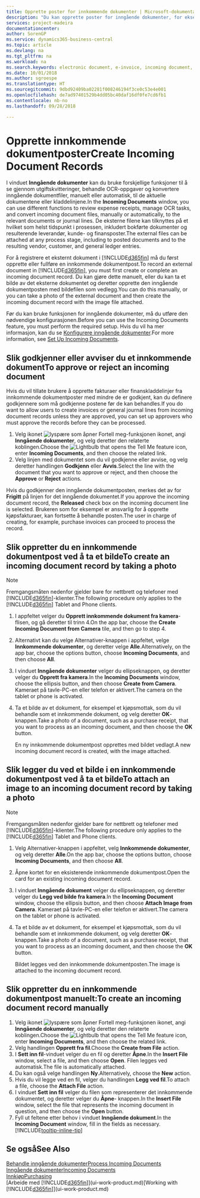 ```yaml
---
title: Opprette poster for innkommende dokumenter | Microsoft-dokumentasjon
description: "Du kan opprette poster for inngående dokumenter, for eksempel e-fakturaer, og behandle OCR-oppgaver, e-handel og dokumentutveksling."
services: project-madeira
documentationcenter: 
author: SorenGP
ms.service: dynamics365-business-central
ms.topic: article
ms.devlang: na
ms.tgt_pltfrm: na
ms.workload: na
ms.search.keywords: electronic document, e-invoice, incoming document, OCR, ecommerce, document exchange, import invoice
ms.date: 10/01/2018
ms.author: sgroespe
ms.translationtype: HT
ms.sourcegitcommit: 9dbd92409ba02281f008246194f3ce0c53e4e001
ms.openlocfilehash: de7ad97401529b4dd05bc40daf16df0fe7cd6fb1
ms.contentlocale: nb-no
ms.lasthandoff: 09/28/2018

---
```

# <a name="create-incoming-document-records"></a><span data-ttu-id="f6ef9-103">Opprette innkommende dokumentposter</span><span class="sxs-lookup"><span data-stu-id="f6ef9-103">Create Incoming Document Records</span></span>
<span data-ttu-id="f6ef9-104">I vinduet **Inngående dokumenter** kan du bruke forskjellige funksjoner til å se gjennom utgiftskvitteringer, behandle OCR-oppgaver og konvertere inngående dokumentfiler, manuelt eller automatisk, til de aktuelle dokumentene eller kladdelinjene.</span><span class="sxs-lookup"><span data-stu-id="f6ef9-104">In the **Incoming Documents** window, you can use different functions to review expense receipts, manage OCR tasks, and convert incoming document files, manually or automatically, to the relevant documents or journal lines.</span></span> <span data-ttu-id="f6ef9-105">De eksterne filene kan tilknyttes på et hvilket som helst tidspunkt i prosessen, inkludert bokførte dokumenter og resulterende leverandør, kunde- og finansposter.</span><span class="sxs-lookup"><span data-stu-id="f6ef9-105">The external files can be attached at any process stage, including to posted documents and to the resulting vendor, customer, and general ledger entries.</span></span>

<span data-ttu-id="f6ef9-106">For å registrere et eksternt dokument i [!INCLUDE[d365fin](includes/d365fin_md.md)] må du først opprette eller fullføre en innkommende dokumentpost.</span><span class="sxs-lookup"><span data-stu-id="f6ef9-106">To record an external document in [!INCLUDE[d365fin](includes/d365fin_md.md)], you must first create or complete an incoming document record.</span></span> <span data-ttu-id="f6ef9-107">Du kan gjøre dette manuelt, eller du kan ta et bilde av det eksterne dokumentet og deretter opprette den inngående dokumentposten med bildefilen som vedlegg.</span><span class="sxs-lookup"><span data-stu-id="f6ef9-107">You can do this manually, or you can take a photo of the external document and then create the incoming document record with the image file attached.</span></span>

<span data-ttu-id="f6ef9-108">Før du kan bruke funksjonen for inngående dokumenter, må du utføre den nødvendige konfigurasjonen.</span><span class="sxs-lookup"><span data-stu-id="f6ef9-108">Before you can use the Incoming Documents feature, you must perform the required setup.</span></span> <span data-ttu-id="f6ef9-109">Hvis du vil ha mer informasjon, kan du se [Konfigurere inngående dokumenter](across-how-setup-income-documents.md).</span><span class="sxs-lookup"><span data-stu-id="f6ef9-109">For more information, see [Set Up Incoming Documents](across-how-setup-income-documents.md).</span></span>

## <a name="to-approve-or-reject-an-incoming-document"></a><span data-ttu-id="f6ef9-110">Slik godkjenner eller avviser du et innkommende dokument</span><span class="sxs-lookup"><span data-stu-id="f6ef9-110">To approve or reject an incoming document</span></span>
<span data-ttu-id="f6ef9-111">Hvis du vil tillate brukere å opprette fakturaer eller finanskladdelinjer fra innkommende dokumentposter med mindre de er godkjent, kan du definere godkjennere som må godkjenne postene før de kan behandles.</span><span class="sxs-lookup"><span data-stu-id="f6ef9-111">If you do want to allow users to create invoices or general journal lines from incoming document records unless they are approved, you can set up approvers who must approve the records before they can be processed.</span></span>

1. <span data-ttu-id="f6ef9-112">Velg ikonet ![lyspære som åpner Fortell meg-funksjonen](media/ui-search/search_small.png "Fortell hva du vil gjøre") ikonet, angi **Inngående dokumenter**, og velg deretter den relaterte koblingen.</span><span class="sxs-lookup"><span data-stu-id="f6ef9-112">Choose the ![Lightbulb that opens the Tell Me feature](media/ui-search/search_small.png "Tell me what you want to do") icon, enter **Incoming Documents**, and then choose the related link.</span></span>
2. <span data-ttu-id="f6ef9-113">Velg linjen med dokumentet som du vil godkjenne eller avvise, og velg deretter handlingen **Godkjenn** eller **Avvis**.</span><span class="sxs-lookup"><span data-stu-id="f6ef9-113">Select the line with the document that you want to approve or reject, and then choose the **Approve** or **Reject** actions.</span></span>

<span data-ttu-id="f6ef9-114">Hvis du godkjenner den inngående dokumentposten, merkes det av for **Frigitt** på linjen for det inngående dokumentet.</span><span class="sxs-lookup"><span data-stu-id="f6ef9-114">If you approve the incoming document record, the **Released** check box on the incoming document line is selected.</span></span> <span data-ttu-id="f6ef9-115">Brukeren som for eksempel er ansvarlig for å opprette kjøpsfakturaer, kan fortsette å behandle posten.</span><span class="sxs-lookup"><span data-stu-id="f6ef9-115">The user in charge of creating, for example, purchase invoices can proceed to process the record.</span></span>

## <a name="to-create-an-incoming-document-record-by-taking-a-photo"></a><span data-ttu-id="f6ef9-116">Slik oppretter du en innkommende dokumentpost ved å ta et bilde</span><span class="sxs-lookup"><span data-stu-id="f6ef9-116">To create an incoming document record by taking a photo</span></span>
> [!NOTE]  
>   <span data-ttu-id="f6ef9-117">Fremgangsmåten nedenfor gjelder bare for nettbrett og telefoner med [!INCLUDE[d365fin](includes/d365fin_md.md)]-klienter.</span><span class="sxs-lookup"><span data-stu-id="f6ef9-117">The following procedure only applies to the [!INCLUDE[d365fin](includes/d365fin_md.md)] Tablet and Phone clients.</span></span>

1. <span data-ttu-id="f6ef9-118">I appfeltet velger du **Opprett innkommende dokument fra kamera**-flisen, og gå deretter til trinn 4.</span><span class="sxs-lookup"><span data-stu-id="f6ef9-118">On the app bar, choose the **Create Incoming Document from Camera** tile, and then go to step 4.</span></span>
2. <span data-ttu-id="f6ef9-119">Alternativt kan du velge Alternativer-knappen i appfeltet, velge **Innkommende dokumenter**, og deretter velge **Alle**.</span><span class="sxs-lookup"><span data-stu-id="f6ef9-119">Alternatively, on the app bar, choose the options button, choose **Incoming Documents**, and then choose **All**.</span></span>
3. <span data-ttu-id="f6ef9-120">I vinduet **Inngående dokumenter** velger du ellipseknappen, og deretter velger du **Opprett fra kamera**.</span><span class="sxs-lookup"><span data-stu-id="f6ef9-120">In the **Incoming Documents** window, choose the ellipsis button, and then choose **Create from Camera**.</span></span> <span data-ttu-id="f6ef9-121">Kameraet på tavle-PC-en eller telefon er aktivert.</span><span class="sxs-lookup"><span data-stu-id="f6ef9-121">The camera on the tablet or phone is activated.</span></span>
4. <span data-ttu-id="f6ef9-122">Ta et bilde av et dokument, for eksempel et kjøpsmottak, som du vil behandle som et innkommende dokument, og velg deretter **OK**-knappen.</span><span class="sxs-lookup"><span data-stu-id="f6ef9-122">Take a photo of a document, such as a purchase receipt, that you want to process as an incoming document, and then choose the **OK** button.</span></span>

    <span data-ttu-id="f6ef9-123">En ny innkommende dokumentpost opprettes med bildet vedlagt.</span><span class="sxs-lookup"><span data-stu-id="f6ef9-123">A new incoming document record is created, with the image attached.</span></span>

## <a name="to-attach-an-image-to-an-incoming-document-record-by-taking-a-photo"></a><span data-ttu-id="f6ef9-124">Slik legger du ved et bilde i en innkommende dokumentpost ved å ta et bilde</span><span class="sxs-lookup"><span data-stu-id="f6ef9-124">To attach an image to an incoming document record by taking a photo</span></span>
> [!NOTE]  
>   <span data-ttu-id="f6ef9-125">Fremgangsmåten nedenfor gjelder bare for nettbrett og telefoner med [!INCLUDE[d365fin](includes/d365fin_md.md)]-klienter.</span><span class="sxs-lookup"><span data-stu-id="f6ef9-125">The following procedure only applies to the [!INCLUDE[d365fin](includes/d365fin_md.md)] Tablet and Phone clients.</span></span>

1. <span data-ttu-id="f6ef9-126">Velg Alternativer-knappen i appfeltet, velg **Innkommende dokumenter**, og velg deretter **Alle**.</span><span class="sxs-lookup"><span data-stu-id="f6ef9-126">On the app bar, choose the options button, choose **Incoming Documents**, and then choose **All**.</span></span>
2. <span data-ttu-id="f6ef9-127">Åpne kortet for en eksisterende innkommende dokumentpost.</span><span class="sxs-lookup"><span data-stu-id="f6ef9-127">Open the card for an existing incoming document record.</span></span>
3. <span data-ttu-id="f6ef9-128">I vinduet **Inngående dokument** velger du ellipseknappen, og deretter velger du **Legg ved bilde fra kamera**.</span><span class="sxs-lookup"><span data-stu-id="f6ef9-128">In the **Incoming Document** window, choose the ellipsis button, and then choose **Attach Image from Camera**.</span></span> <span data-ttu-id="f6ef9-129">Kameraet på tavle-PC-en eller telefon er aktivert.</span><span class="sxs-lookup"><span data-stu-id="f6ef9-129">The camera on the tablet or phone is activated.</span></span>
4. <span data-ttu-id="f6ef9-130">Ta et bilde av et dokument, for eksempel et kjøpsmottak, som du vil behandle som et innkommende dokument, og velg deretter **OK**-knappen.</span><span class="sxs-lookup"><span data-stu-id="f6ef9-130">Take a photo of a document, such as a purchase receipt, that you want to process as an incoming document, and then choose the **OK** button.</span></span>

    <span data-ttu-id="f6ef9-131">Bildet legges ved den innkommende dokumentposten.</span><span class="sxs-lookup"><span data-stu-id="f6ef9-131">The image is attached to the incoming document record.</span></span>

## <a name="to-create-an-incoming-document-record-manually"></a><span data-ttu-id="f6ef9-132">Slik oppretter du en innkommende dokumentpost manuelt:</span><span class="sxs-lookup"><span data-stu-id="f6ef9-132">To create an incoming document record manually</span></span>
1. <span data-ttu-id="f6ef9-133">Velg ikonet ![lyspære som åpner Fortell meg-funksjonen](media/ui-search/search_small.png "Fortell hva du vil gjøre") ikonet, angi **Inngående dokumenter**, og velg deretter den relaterte koblingen.</span><span class="sxs-lookup"><span data-stu-id="f6ef9-133">Choose the ![Lightbulb that opens the Tell Me feature](media/ui-search/search_small.png "Tell me what you want to do") icon, enter **Incoming Documents**, and then choose the related link.</span></span>
2. <span data-ttu-id="f6ef9-134">Velg handlingen **Opprett fra fil**.</span><span class="sxs-lookup"><span data-stu-id="f6ef9-134">Choose the **Create from File** action.</span></span>  
3. <span data-ttu-id="f6ef9-135">I **Sett inn fil**-vinduet velger du en fil og deretter **Åpne**.</span><span class="sxs-lookup"><span data-stu-id="f6ef9-135">In the **Insert File** window, select a file, and then choose **Open**.</span></span> <span data-ttu-id="f6ef9-136">Filen legges ved automatisk.</span><span class="sxs-lookup"><span data-stu-id="f6ef9-136">The file is automatically attached.</span></span>
4. <span data-ttu-id="f6ef9-137">Du kan også velge handlingen **Ny**.</span><span class="sxs-lookup"><span data-stu-id="f6ef9-137">Alternatively, choose the **New** action.</span></span>
5. <span data-ttu-id="f6ef9-138">Hvis du vil legge ved en fil, velger du handlingen **Legg ved fil**.</span><span class="sxs-lookup"><span data-stu-id="f6ef9-138">To attach a file, choose the **Attach File** action.</span></span>
6. <span data-ttu-id="f6ef9-139">I vinduet **Sett inn fil** velger du filen som representerer det innkommende dokumentet, og deretter velger du **Åpne**- knappen.</span><span class="sxs-lookup"><span data-stu-id="f6ef9-139">In the **Insert File** window, select the file that represents the incoming document in question, and then choose the **Open** button.</span></span>
7. <span data-ttu-id="f6ef9-140">Fyll ut feltene etter behov i vinduet **Inngående dokument**.</span><span class="sxs-lookup"><span data-stu-id="f6ef9-140">In the **Incoming Document** window, fill in the fields as necessary.</span></span> [!INCLUDE[tooltip-inline-tip](includes/tooltip-inline-tip_md.md)]

## <a name="see-also"></a><span data-ttu-id="f6ef9-141">Se også</span><span class="sxs-lookup"><span data-stu-id="f6ef9-141">See Also</span></span>
[<span data-ttu-id="f6ef9-142">Behandle inngående dokumenter</span><span class="sxs-lookup"><span data-stu-id="f6ef9-142">Process Incoming Documents</span></span>](across-process-income-documents.md)  
[<span data-ttu-id="f6ef9-143">Inngående dokumenter</span><span class="sxs-lookup"><span data-stu-id="f6ef9-143">Incoming Documents</span></span>](across-income-documents.md)  
[<span data-ttu-id="f6ef9-144">Innkjøp</span><span class="sxs-lookup"><span data-stu-id="f6ef9-144">Purchasing</span></span>](purchasing-manage-purchasing.md)  
<span data-ttu-id="f6ef9-145">[Arbeide med [!INCLUDE[d365fin](includes/d365fin_md.md)]](ui-work-product.md)</span><span class="sxs-lookup"><span data-stu-id="f6ef9-145">[Working with [!INCLUDE[d365fin](includes/d365fin_md.md)]](ui-work-product.md)</span></span>

